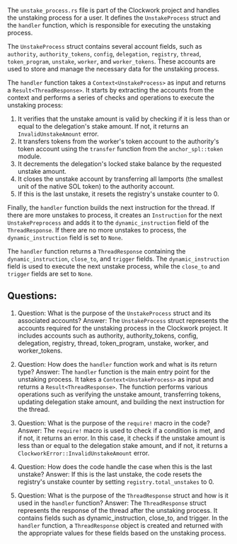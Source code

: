 
The `unstake_process.rs` file is part of the Clockwork project and handles the unstaking process for a user. It defines the `UnstakeProcess` struct and the `handler` function, which is responsible for executing the unstaking process.

The `UnstakeProcess` struct contains several account fields, such as `authority`, `authority_tokens`, `config`, `delegation`, `registry`, `thread`, `token_program`, `unstake`, `worker`, and `worker_tokens`. These accounts are used to store and manage the necessary data for the unstaking process.

The `handler` function takes a `Context<UnstakeProcess>` as input and returns a `Result<ThreadResponse>`. It starts by extracting the accounts from the context and performs a series of checks and operations to execute the unstaking process:

1. It verifies that the unstake amount is valid by checking if it is less than or equal to the delegation's stake amount. If not, it returns an `InvalidUnstakeAmount` error.
2. It transfers tokens from the worker's token account to the authority's token account using the `transfer` function from the `anchor_spl::token` module.
3. It decrements the delegation's locked stake balance by the requested unstake amount.
4. It closes the unstake account by transferring all lamports (the smallest unit of the native SOL token) to the authority account.
5. If this is the last unstake, it resets the registry's unstake counter to 0.

Finally, the `handler` function builds the next instruction for the thread. If there are more unstakes to process, it creates an `Instruction` for the next `UnstakePreprocess` and adds it to the `dynamic_instruction` field of the `ThreadResponse`. If there are no more unstakes to process, the `dynamic_instruction` field is set to `None`.

The `handler` function returns a `ThreadResponse` containing the `dynamic_instruction`, `close_to`, and `trigger` fields. The `dynamic_instruction` field is used to execute the next unstake process, while the `close_to` and `trigger` fields are set to `None`.
## Questions: 
 1. Question: What is the purpose of the `UnstakeProcess` struct and its associated accounts?
   Answer: The `UnstakeProcess` struct represents the accounts required for the unstaking process in the Clockwork project. It includes accounts such as authority, authority_tokens, config, delegation, registry, thread, token_program, unstake, worker, and worker_tokens.

2. Question: How does the `handler` function work and what is its return type?
   Answer: The `handler` function is the main entry point for the unstaking process. It takes a `Context<UnstakeProcess>` as input and returns a `Result<ThreadResponse>`. The function performs various operations such as verifying the unstake amount, transferring tokens, updating delegation stake amount, and building the next instruction for the thread.

3. Question: What is the purpose of the `require!` macro in the code?
   Answer: The `require!` macro is used to check if a condition is met, and if not, it returns an error. In this case, it checks if the unstake amount is less than or equal to the delegation stake amount, and if not, it returns a `ClockworkError::InvalidUnstakeAmount` error.

4. Question: How does the code handle the case when this is the last unstake?
   Answer: If this is the last unstake, the code resets the registry's unstake counter by setting `registry.total_unstakes` to 0.

5. Question: What is the purpose of the `ThreadResponse` struct and how is it used in the `handler` function?
   Answer: The `ThreadResponse` struct represents the response of the thread after the unstaking process. It contains fields such as dynamic_instruction, close_to, and trigger. In the `handler` function, a `ThreadResponse` object is created and returned with the appropriate values for these fields based on the unstaking process.
    